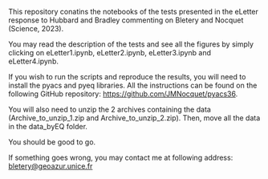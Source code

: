 This repository conatins the notebooks of the tests presented in the eLetter response to Hubbard and Bradley commenting on Bletery and Nocquet (Science, 2023).

You may read the description of the tests and see all the figures by simply clicking on eLetter1.ipynb, eLetter2.ipynb, eLetter3.ipynb and eLetter4.ipynb.

If you wish to run the scripts and reproduce the results, you will need to install the pyacs and pyeq libraries. 
All the instructions can be found on the following GitHub repository: https://github.com/JMNocquet/pyacs36.

You will also need to unzip the 2 archives containing the data (Archive_to_unzip_1.zip and Archive_to_unzip_2.zip).
Then, move all the data in the data_byEQ folder.

You should be good to go.

If something goes wrong, you may contact me at following address: bletery@geoazur.unice.fr
